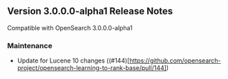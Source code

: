## Version 3.0.0.0-alpha1 Release Notes

Compatible with OpenSearch 3.0.0.0-alpha1

### Maintenance
* Update for Lucene 10 changes ((#144)[https://github.com/opensearch-project/opensearch-learning-to-rank-base/pull/144])